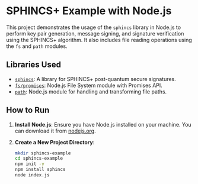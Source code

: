 # SPHINCS+ Example with Node.js

This project demonstrates the usage of the `sphincs` library in Node.js to perform key pair generation, message signing, and signature verification using the SPHINCS+ algorithm. It also includes file reading operations using the `fs` and `path` modules.

## Libraries Used

- [`sphincs`](https://www.npmjs.com/package/sphincs): A library for SPHINCS+ post-quantum secure signatures.
- [`fs/promises`](https://nodejs.org/api/fs.html#fspromisesreadfilepath-options): Node.js File System module with Promises API.
- [`path`](https://nodejs.org/api/path.html): Node.js module for handling and transforming file paths.

## How to Run

1. **Install Node.js**: Ensure you have Node.js installed on your machine. You can download it from [nodejs.org](https://nodejs.org/).

2. **Create a New Project Directory**: 
   ```sh
   mkdir sphincs-example
   cd sphincs-example
   npm init -y
   npm install sphincs
   node index.js
   ```


